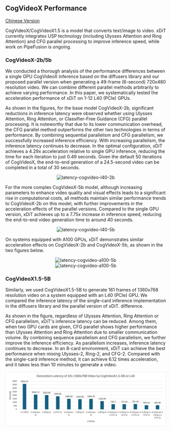 ## CogVideoX Performance
[Chinese Version](./cogvideo_zh.md)

CogVideoX/CogVideoX1.5 is a model that converts text/image to video. xDiT currently integrates USP technology (including Ulysses Attention and Ring Attention) and CFG parallel processing to improve inference speed, while work on PipeFusion is ongoing. 

### CogVideoX-2b/5b

We conducted a thorough analysis of the performance differences between a single GPU CogVideoX inference based on the diffusers library and our proposed parallel version when generating a 49-frame (6-second) 720x480 resolution video. We can combine different parallel methods arbitrarily to achieve varying performance. In this paper, we systematically tested the acceleration performance of xDiT on 1-12 L40 (PCIe) GPUs.

As shown in the figures, for the base model CogVideoX-2b, significant reductions in inference latency were observed whether using Ulysses Attention, Ring Attention, or Classifier-Free Guidance (CFG) parallel processing. It is noteworthy that due to its lower communication overhead, the CFG parallel method outperforms the other two technologies in terms of performance. By combining sequential parallelism and CFG parallelism, we successfully increased inference efficiency. With increasing parallelism, the inference latency continues to decrease. In the optimal configuration, xDiT achieves a 4.29x acceleration relative to single GPU inference, reducing the time for each iteration to just 0.49 seconds. Given the default 50 iterations of CogVideoX, the end-to-end generation of a 24.5-second video can be completed in a total of 30 seconds.


<div align="center">
    <img src="https://raw.githubusercontent.com/xdit-project/xdit_assets/main/performance/cogvideo/cogvideo-l40-2b.png" 
    alt="latency-cogvideo-l40-2b">
</div>

For the more complex CogVideoX-5b model, although increasing parameters to enhance video quality and visual effects leads to a significant rise in computational costs, all methods maintain similar performance trends to CogVideoX-2b on this model, with further improvements in the acceleration effects of the parallel versions. Compared to the single GPU version, xDiT achieves up to a 7.75x increase in inference speed, reducing the end-to-end video generation time to around 40 seconds.

<div align="center">
    <img src="https://raw.githubusercontent.com/xdit-project/xdit_assets/main/performance/cogvideo/cogvideo-l40-5b.png" 
    alt="latency-cogvideo-l40-5b">
</div>

On systems equipped with A100 GPUs, xDiT demonstrates similar acceleration effects on CogVideoX-2b and CogVideoX-5b, as shown in the two figures below.

<div align="center">
    <img src="https://raw.githubusercontent.com/xdit-project/xdit_assets/main/performance/cogvideo/cogvideo-a100-2b.png" 
    alt="latency-cogvideo-a100-5b">
</div>
<div align="center">
    <img src="https://raw.githubusercontent.com/xdit-project/xdit_assets/main/performance/cogvideo/cogvideo-a100-5b.png" 
    alt="latency-cogvideo-a100-5b">
</div>

### CogVideoX1.5-5B

Similarly, we used CogVideoX1.5-5B to generate 161 frames of 1360x768 resolution video on a system equipped with an L40 (PCIe) GPU. We compared the inference latency of the single-card inference implementation in the diffusers library and the parallel version of xDiT. difference.

As shown in the figure, regardless of Ulysses Attention, Ring Attention or CFG parallelism, xDiT's inference latency can be reduced. Among them, when two GPU cards are given, CFG parallel shows higher performance than Ulysses Attention and Ring Attention due to smaller communication volume. By combining sequence parallelism and CFG parallelism, we further improve the inference efficiency. As parallelism increases, inference latency continues to decrease. In an 8-card environment, xDiT can achieve the best performance when mixing Ulysses-2, Ring-2, and CFG-2. Compared with the single-card inference method, it can achieve 6.12 times acceleration, and it takes less than 10 minutes to generate a video.

<div align="center">
    <img src="https://raw.githubusercontent.com/xdit-project/xdit_assets/main/performance/cogvideo/latency-cogvideo1.5-5b-l40.png" 
    alt="latency-cogvideo1.5-5b-l40">
</div>
